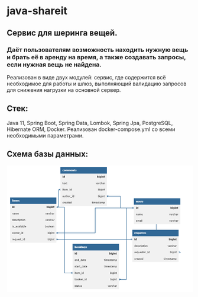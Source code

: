 # java-shareit
## Сервис для шеринга вещей. 
### Даёт пользователям возможность находить нужную вещь и брать её в аренду на время, а также создавать запросы, если нужная вещь не найдена.
Реализован в виде двух модулей: сервис, где содержится всё необходимое для работы и шлюз, выполняющий валидацию запросов для снижения нагрузки на основной сервер.
<summary><h2> Стек: </h2></summary>
Java 11, Spring Boot, Spring Data, Lombok, Spring Jpa, PostgreSQL, Hibernate ORM, Docker.
Реализован docker-compose.yml со всеми необходимыми параметрами.

## Схема базы данных:

![db](db_picture%2Fmain_db.png)


